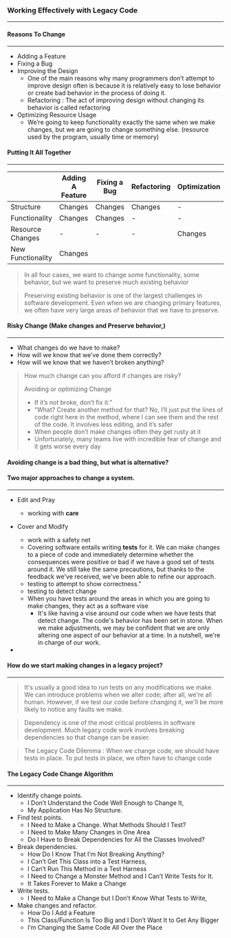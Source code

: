### Working Effectively with Legacy Code

---

#### Reasons To Change

---

- Adding a Feature
- Fixing a Bug
- Improving the Design
  - One of the main reasons why many programmers don’t attempt to improve design often is because it is relatively easy to lose behavior or create bad behavior in the process of doing it.
  - Refactoring : The act of improving design without changing its behavior is called refactoring
- Optimizing Resource Usage
  - We’re going to keep functionality exactly the same when we make changes, but we are going to change something else. (resource used by the program, usually time or memory)

#### Putting It All Together

---

|                   | Adding A Feature | Fixing a Bug | Refactoring | Optimization |
| ----------------- | ---------------- | ------------ | ----------- | ------------ |
| Structure         | Changes          | Changes      | Changes     | -            |
| Functionality     | Changes          | Changes      | -           | -            |
| Resource Changes  | -                | -            | -           | Changes      |
| New Functionality | Changes          |              |             |              |

>In all four cases, we want to change some functionality, some behavior, but we want to preserve much existing behavior

> Preserving existing behavior is one of the largest challenges in software development. Even when we are changing primary features, we often have very large areas of behavior that we have to preserve.

#### Risky Change (Make changes and Preserve behavior,)

---

- What changes do we have to make?
- How will we know that we’ve done them correctly?
- How will we know that we haven’t broken anything?

>
>
>How much change can you afford if changes are risky?
>
>Avoiding or optimizing Change
>
>- If it’s not broke, don’t fix it.”
>- “What? Create another method for that? No, I’ll just put the lines of code right here in the method, where I can see them and the rest of the code. It involves less editing, and it’s safer
>- When people don’t make changes often they get rusty at it
>- Unfortunately, many teams live with incredible fear of change and it gets worse every day



####  Avoiding change is a bad thing, but what is  alternative?

#### Two major approaches to change a system.

----

- Edit and Pray 
  - working with **care**
- Cover and Modify
  - work with a safety net
  - Covering software entails writing **tests** for it. We can make changes to a piece of code and immediately determine whether the consequences were positive or bad if we have a good set of tests around it. We still take the same precautions, but thanks to the feedback we've received, we've been able to refine our approach.
  - testing to attempt to show correctness.”
  - testing to detect change
  - When you have tests around the areas in which you are going to make changes, they act as a software vise
    - It's like having a vise around our code when we have tests that detect change. The code's behavior has been set in stone. When we make adjustments, we may be confident that we are only altering one aspect of our behavior at a time. In a nutshell, we're in charge of our work.

-

#### How do we start making changes in a legacy project?

---

> It's usually a good idea to run tests on any modifications we make. We can introduce problems when we alter code; after all, we're all human. However, if we test our code before changing it, we'll be more likely to notice any faults we make.

>Dependency is one of the most critical problems in software development. Much legacy code work involves breaking dependencies so that change can be easier.



>The Legacy Code Dilemma :  When we change code, we should have tests in place. To put tests in place, we often have to change code



#### The Legacy Code Change Algorithm

----

- Identify change points.
  - I Don’t Understand the Code Well Enough to Change It, 
  - My Application Has No Structure.
- Find test points.
  - I Need to Make a Change. What Methods Should I Test?
  - I Need to Make Many Changes in One Area
  -  Do I Have to Break Dependencies for All the Classes Involved?
- Break dependencies.
  - How Do I Know That I’m Not Breaking Anything?
  - I Can’t Get This Class into a Test Harness,
  - I Can’t Run This Method in a Test Harness
  -  I Need to Change a Monster Method and I Can’t Write Tests for It.
  -   It Takes Forever to Make a Change
- Write tests.
  - I Need to Make a Change but I Don’t Know What Tests to Write,
- Make changes and refactor.
  - How Do I Add a Feature
  - This Class/Function  Is Too Big and I Don’t Want It to Get Any Bigger
  - I’m Changing the Same Code All Over the Place


